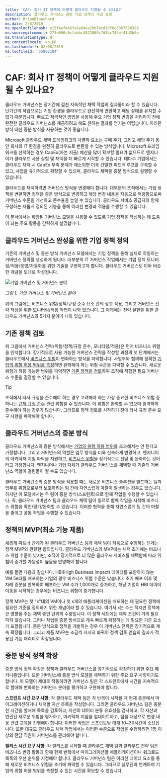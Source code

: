 ```yaml
---
title: 'CAF: 회사 IT 정책이 어떻게 클라우드 지원될 수 있나요?'
description: 클라우드 거버넌스 관련 기업 정책의 개념 설명
author: BrianBlanchard
ms.date: 2/8/2019
ms.openlocfilehash: e15f4ef4e6fa9a64ea2bb78cd1df6c5867528383
ms.sourcegitcommit: 273e690c0cfabbc3822089c7d8bc743ef41d2b6e
ms.translationtype: HT
ms.contentlocale: ko-KR
ms.lasthandoff: 02/08/2019
ms.locfileid: "55902184"
---
```

<!-- markdownlint-disable MD026 -->

# <a name="caf-how-can-corporate-it-policy-become-cloud-ready"></a>CAF: 회사 IT 정책이 어떻게 클라우드 지원될 수 있나요?

클라우드 거버넌스는 장기간에 걸친 지속적인 채택 작업의 결과물이라 할 수 있습니다. 단기간의 작업으로는 기업 환경을 클라우드로 완전하게 변환하고 해당 상태를 유지할 수 없기 때문입니다. 빠르고 적극적인 방법을 사용해 주요 기업 정책 변경을 처리하기 전에 완전한 클라우드 거버넌스를 제공하려고 해도 원하는 결과를 얻기는 어렵습니다. 이러한 방식 대신 증분 방식을 사용하는 것이 좋습니다.

Microsoft 클라우드 채택 프레임워크의 차별화 요소는 구매 주기, 그리고 해당 주기 동안 회사의 IT 환경을 완전히 클라우드로 변환할 수 있는 방식입니다. Microsoft 프레임워크를 선택하는 경우 CapEx(자본 지출) 예산을 많이 확보할 필요가 없으므로 엔지니어가 클라우드 사용 실험 및 채택을 더 빠르게 시작할 수 있습니다. 대다수 기업에서는 클라우드 채택 시 CapEx 부족 문제가 해소되면 더욱 긴밀한 피드백 루프를 구축할 수 있고, 사업을 유기적으로 확장할 수 있으며, 클라우드 채택을 증분 방식으로 실행할 수 있습니다.

클라우드를 채택하려면 거버넌스 방식을 변경해야 합니다. 대부분의 조직에서는 기업 정책을 변환하면 정책을 증분 방식으로 변경하고 해당 변경 내용을 자동으로 적용함으로써 거버넌스 수준을 개선하고 준수율을 높일 수 있습니다. 클라우드 서비스 공급자와 함께 구성하는 새롭게 정의된 기능을 통해 이러한 변경과 적용을 수행할 수 있습니다.

이 문서에서는 확장된 거버넌스 모델을 사용할 수 있도록 기업 정책을 작성하는 데 도움이 되는 주요 활동을 간략하게 설명합니다.

## <a name="define-corporate-policy-to-mature-cloud-governance"></a>클라우드 거버넌스 완성을 위한 기업 정책 정의

기존의 거버넌스 및 증분 방식 거버넌스 모델에서는 기업 정책을 통해 실제로 작동하는 거버넌스 정의를 생성하게 됩니다. 대부분의 IT 거버넌스 작업에서는 기업 정책 모니터링/적용/운영/자동화를 위한 기술을 구현하고자 합니다. 클라우드 거버넌스도 이와 비슷한 개념을 토대로 작성됩니다.

![기업 거버넌스 및 거버넌스 분야](../../_images/operational-transformation-govern.png)

*그림 1. 기업 거버넌스 및 거버넌스 분야*

위의 그림에는 비즈니스 위험/정책/규정 준수 요소 간의 상호 작용, 그리고 거버넌스 전략 작성을 위한 모니터링/적용 작업이 나와 있습니다. 그 아래에는 전략 실현을 위한 클라우드 거버넌스의 5가지 분야가 나와 있습니다.

## <a name="review-existing-policies"></a>기존 정책 검토

위 그림에서 거버넌스 전략(위험/정책/규정 준수, 모니터링/적용)은 먼저 비즈니스 위험을 인지합니다. 장기적으로 사용 가능한 거버넌스 전략을 작성할 과정의 첫 단계에서는 클라우드에서 [비즈니스 위험](understanding-business-risk.md)이 변화하는 방식을 파악합니다. 사업부와 협의해 정확한 [기업의 위험 허용 범위를 측정](risk-tolerance.md)하면 완화해야 하는 위험 수준을 파악할 수 있습니다. 새로운 위험과 허용 가능한 범위를 파악하면 [기존 정책을 검토](what-is-a-cloud-policy-review.md)하여 조직에 적합한 필요 거버넌스 수준을 결정할 수 있습니다.

> [!TIP]
> 조직에서 타사 규정을 준수해야 하는 경우 고려해야 하는 가장 중요한 비즈니스 위험 중 하나는 [규제 규정 준수](what-is-regulatory-compliance.md) 관련 위험일 수 있습니다. 이 위험은 완화할 수 없으며 엄격하게 준수해야 하는 경우가 많습니다. 그러므로 정책 검토를 시작하기 전에 타사 규정 준수 요구 사항을 파악해야 합니다.

## <a name="an-incremental-approach-to-cloud-governance"></a>클라우드 거버넌스의 증분 방식

클라우드 거버넌스의 증분 방식에서는 [기업의 위험 허용 범위](risk-tolerance.md)를 초과해서는 안 된다고 가정합니다. 그리고 거버넌스의 역할은 업무 방식을 더욱 신속하게 변경하고, 엔지니어의 아키텍처 지침 파악을 지원하고, [비즈니스 위험](understanding-business-risk.md)을 정기적으로 전달 및 완화하는 것이라고 가정합니다. 엔지니어나 기업 자체가 클라우드 거버넌스를 채택할 때 기존의 거버넌스 역할이 걸림돌이 될 수도 있습니다.

클라우드 거버넌스의 증분 방식을 적용할 때는 새로운 비즈니스 솔루션을 빌드하는 팀과 업무를 위험으로부터 보호하려는 팀 간에 자연스럽게 마찰이 발생하는 경우도 있습니다. 하지만 이 모델에서는 두 팀이 증분 방식(스프린트)으로 함께 작업을 수행할 수 있습니다. 즉, 클라우드 거버넌스 팀과 클라우드 채택 팀이 동료로 함께 작업을 시작해 비즈니스 위험을 확인/평가/완화할 수 있습니다. 이러한 협력을 통해 자연스럽게 팀 간의 마찰을 줄이고 공동 작업을 수행할 수 있습니다.

## <a name="minimum-viable-product-mvp-for-policy"></a>정책의 MVP(최소 기능 제품)

새롭게 파트너 관계가 된 클라우드 거버넌스 팀과 채택 팀이 처음으로 수행하는 단계는 정책 MVP와 관련한 합의입니다. 클라우드 거버넌스의 MVP에는 채택 초기에는 비즈니스 위험 수준이 낮지만, 조직이 장기적으로 더 많은 클라우드 서비스를 채택함에 따라 위험이 증가할 가능성이 높음을 반영해야 합니다.

예를 들면 다음과 같습니다. HBI(High Business Impact) 데이터를 포함하지 않는 VM 5e대를 배포하는 기업의 경우 비즈니스 위험 수준은 낮습니다. 초기 배포 이후 몇 차례 증분을 반복하여 배포하는 VM 수가 1,000개로 증가하고, 해당 기업이 HBI 데이터 이동을 시작하는 경우에는 비즈니스 위험이 증가합니다.

정책 MVP는 첫 "x"대의 VM이나 첫 x개의 애플리케이션을 배포하는 데 필요한 정책에 필요한 기준을 정의하기 위한 개념이라 할 수 있습니다. 여기서 x는 수는 적지만 정책에 큰 영향을 주는 채택 중인 단위의 수량입니다. 이 정책 세트에는 제약 조건이 거의 필요하지 않습니다. 그러나 작업을 증분 방식으로 계속 빠르게 확장하는 데 필요한 기준 요소가 포함됩니다. 증분 방식으로 정책을 개발하는 경우 이 거버넌스 전략은 장기적으로 계속 확장됩니다. 그리고 제품 MVP는 조금씩 서서히 바뀌어 정책 검토 연습의 결과가 적용된 기능 패리티로 확장됩니다.

## <a name="incremental-policy-growth"></a>증분 방식 정책 확장

증분 방식 정책 확장은 정책과 클라우드 거버넌스를 장기적으로 확장하기 위한 주요 메커니즘입니다. 또한 거버넌스에 증분 방식 모델을 채택하기 위한 주요 요구 사항이기도 합니다. 이 모델이 제대로 작동하려면 거버넌스 팀은 각 스프린트에서 시간을 지속적으로 할애해 변화하는 거버넌스 분야를 평가하고 구현해야 합니다.

**스프린트 시간 요구 사항:** 각 클라우드 채택 팀은 각 반복이 시작될 때 현재 증분에서 마이그레이션하거나 채택할 자산 목록을 작성합니다. 그러면 클라우드 거버넌스 팀은 충분한 시간을 할애해 목록을 검토하고, 자산의 데이터 분류 유효성을 검사하고, 각 자산과 연관된 새로운 위험을 평가하고, 아키텍처 지침을 업데이트하고, 팀을 대상으로 변경 내용 관련 교육을 진행해야 합니다. 이러한 작업은 스프린트당 대개 10~30시간이 소요됩니다. 또한 대규모 클라우드 채택 작업에서는 이러한 수준으로 작업을 수행하려면 1명 이상의 전담 직원이 거버넌스를 관리해야 합니다.

**릴리스 시간 요구 사항:** 각 릴리스를 시작할 때 클라우드 채택 팀과 클라우드 전략 팀은 비즈니스 변경 활동과 함께 현재 반복에서 마이그레이션할 애플리케이션이나 워크로드 목록의 우선 순위를 지정해야 합니다. 클라우드 거버넌스 팀은 이러한 데이터 요소를 통해 새로운 비즈니스 위험을 초기에 파악할 수 있습니다. 그러므로 실무진과 연계하여 기업의 위험 허용 범위를 측정할 수 있는 시간을 확보할 수 있습니다.